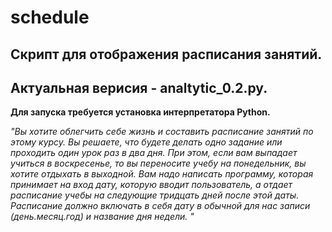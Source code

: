 # schedule
Скрипт для отображения расписания занятий.
----
Актуальная верисия - analtytic_0.2.py.
----
**Для запуска требуется установка интерпретатора Python.**

*"Вы хотите облегчить себе жизнь и составить расписание занятий по этому курсу. Вы решаете, что будете делать одно задание или проходить один урок раз в два дня. При этом, если вам выпадает учиться в воскресенье, то вы переносите учебу на понедельник, вы хотите отдыхать в выходной.
Вам надо написать программу, которая принимает на вход дату, которую вводит пользователь, а отдает расписание учебы на следующие тридцать дней после этой даты. Расписание должно включать в себя дату в обычной для нас записи (день.месяц.год) и название дня недели.
"*
